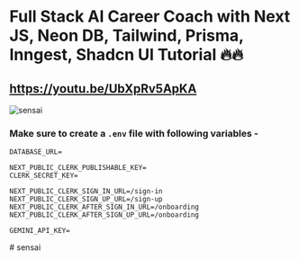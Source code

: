 # Full Stack AI Career Coach with Next JS, Neon DB, Tailwind, Prisma, Inngest, Shadcn UI Tutorial 🔥🔥
## https://youtu.be/UbXpRv5ApKA

![sensai](https://github.com/user-attachments/assets/eee79242-4056-4d19-b655-2873788979e1)

### Make sure to create a `.env` file with following variables -

```
DATABASE_URL=

NEXT_PUBLIC_CLERK_PUBLISHABLE_KEY=
CLERK_SECRET_KEY=

NEXT_PUBLIC_CLERK_SIGN_IN_URL=/sign-in
NEXT_PUBLIC_CLERK_SIGN_UP_URL=/sign-up
NEXT_PUBLIC_CLERK_AFTER_SIGN_IN_URL=/onboarding
NEXT_PUBLIC_CLERK_AFTER_SIGN_UP_URL=/onboarding

GEMINI_API_KEY=
```
#   s e n s a i  
 